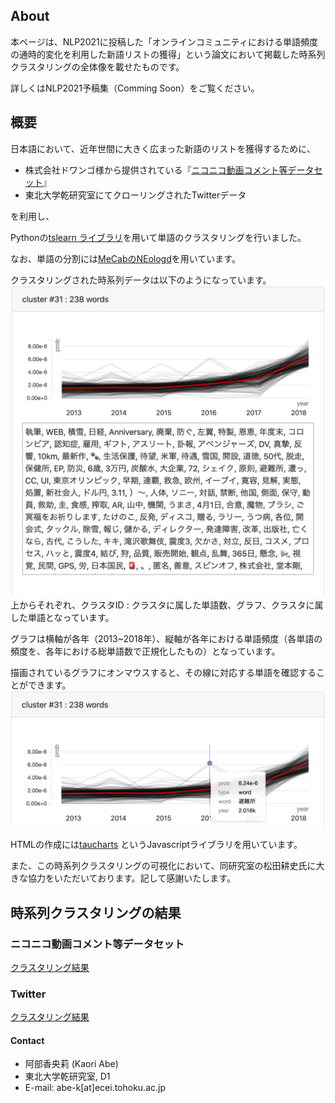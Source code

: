 ## About
本ページは、NLP2021に投稿した「オンラインコミュニティにおける単語頻度の通時的変化を利用した新語リストの獲得」という論文において掲載した時系列クラスタリングの全体像を載せたものです。

詳しくはNLP2021予稿集（Comming Soon）をご覧ください。

## 概要
日本語において、近年世間に大きく広まった新語のリストを獲得するために、

- 株式会社ドワンゴ様から提供されている『[ニコニコ動画コメント等データセット](https://www.nii.ac.jp/dsc/idr/nico/nico-user.html)』
- 東北大学乾研究室にてクローリングされたTwitterデータ

を利用し、

Pythonの[tslearn ライブラリ](https://tslearn.readthedocs.io/en/latest/index.html)を用いて単語のクラスタリングを行いました。

なお、単語の分割には[MeCabのNEologd](https://github.com/neologd/mecab-ipadic-neologd/blob/master/README.ja.md)を用いています。


クラスタリングされた時系列データは以下のようになっています。
![グラフ例](fig/sample_1.png)
上からそれぞれ、クラスタID : クラスタに属した単語数、グラフ、クラスタに属した単語となっています。

グラフは横軸が各年（2013~2018年）、縦軸が各年における単語頻度（各単語の頻度を、各年における総単語数で正規化したもの）となっています。


描画されているグラフにオンマウスすると、その線に対応する単語を確認することができます。
![こんなこともできます](fig/sample_2.png)

HTMLの作成には[taucharts](https://github.com/TargetProcess/tauCharts) というJavascriptライブラリを用いています。

また、この時系列クラスタリングの可視化において、同研究室の松田耕史氏に大きな協力をいただいております。記して感謝いたします。

## 時系列クラスタリングの結果

### ニコニコ動画コメント等データセット
[クラスタリング結果](https://chanabe-k.github.io/time_clustering_novel_words/nico_clustering.html)

### Twitter 
[クラスタリング結果](https://chanabe-k.github.io/time_clustering_novel_words/twitter_clustering.html)


#### Contact
- 阿部香央莉 (Kaori Abe)
- 東北大学乾研究室, D1
- E-mail: abe-k[at]ecei.tohoku.ac.jp
